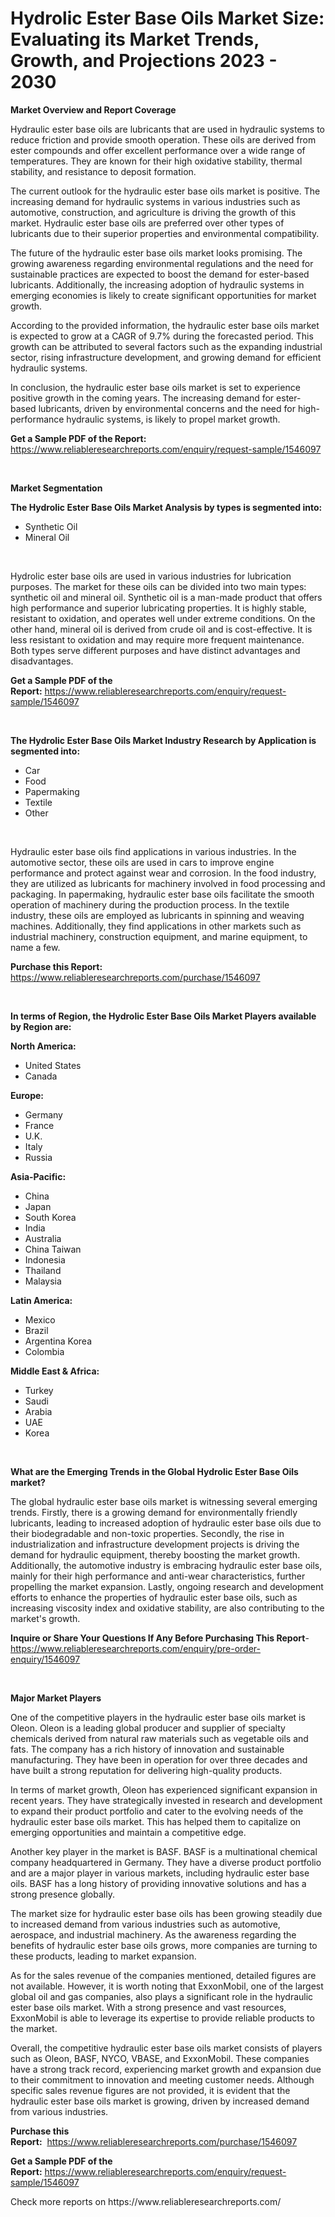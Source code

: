 <p><h1>Hydrolic Ester Base Oils Market Size: Evaluating its Market Trends, Growth, and Projections 2023 - 2030</h1></p><p><strong>Market Overview and Report Coverage</strong></p>
<p><p>Hydraulic ester base oils are lubricants that are used in hydraulic systems to reduce friction and provide smooth operation. These oils are derived from ester compounds and offer excellent performance over a wide range of temperatures. They are known for their high oxidative stability, thermal stability, and resistance to deposit formation.</p><p>The current outlook for the hydraulic ester base oils market is positive. The increasing demand for hydraulic systems in various industries such as automotive, construction, and agriculture is driving the growth of this market. Hydraulic ester base oils are preferred over other types of lubricants due to their superior properties and environmental compatibility.</p><p>The future of the hydraulic ester base oils market looks promising. The growing awareness regarding environmental regulations and the need for sustainable practices are expected to boost the demand for ester-based lubricants. Additionally, the increasing adoption of hydraulic systems in emerging economies is likely to create significant opportunities for market growth.</p><p>According to the provided information, the hydraulic ester base oils market is expected to grow at a CAGR of 9.7% during the forecasted period. This growth can be attributed to several factors such as the expanding industrial sector, rising infrastructure development, and growing demand for efficient hydraulic systems.</p><p>In conclusion, the hydraulic ester base oils market is set to experience positive growth in the coming years. The increasing demand for ester-based lubricants, driven by environmental concerns and the need for high-performance hydraulic systems, is likely to propel market growth.</p></p>
<p><strong>Get a Sample PDF of the Report:</strong> <a href="https://www.reliableresearchreports.com/enquiry/request-sample/1546097">https://www.reliableresearchreports.com/enquiry/request-sample/1546097</a></p>
<p>&nbsp;</p>
<p><strong>Market Segmentation</strong></p>
<p><strong>The Hydrolic Ester Base Oils Market Analysis by types is segmented into:</strong></p>
<p><ul><li>Synthetic Oil</li><li>Mineral Oil</li></ul></p>
<p>&nbsp;</p>
<p><p>Hydrolic ester base oils are used in various industries for lubrication purposes. The market for these oils can be divided into two main types: synthetic oil and mineral oil. Synthetic oil is a man-made product that offers high performance and superior lubricating properties. It is highly stable, resistant to oxidation, and operates well under extreme conditions. On the other hand, mineral oil is derived from crude oil and is cost-effective. It is less resistant to oxidation and may require more frequent maintenance. Both types serve different purposes and have distinct advantages and disadvantages.</p></p>
<p><strong>Get a Sample PDF of the Report:</strong>&nbsp;<a href="https://www.reliableresearchreports.com/enquiry/request-sample/1546097">https://www.reliableresearchreports.com/enquiry/request-sample/1546097</a></p>
<p>&nbsp;</p>
<p><strong>The Hydrolic Ester Base Oils Market Industry Research by Application is segmented into:</strong></p>
<p><ul><li>Car</li><li>Food</li><li>Papermaking</li><li>Textile</li><li>Other</li></ul></p>
<p>&nbsp;</p>
<p><p>Hydraulic ester base oils find applications in various industries. In the automotive sector, these oils are used in cars to improve engine performance and protect against wear and corrosion. In the food industry, they are utilized as lubricants for machinery involved in food processing and packaging. In papermaking, hydraulic ester base oils facilitate the smooth operation of machinery during the production process. In the textile industry, these oils are employed as lubricants in spinning and weaving machines. Additionally, they find applications in other markets such as industrial machinery, construction equipment, and marine equipment, to name a few.</p></p>
<p><strong>Purchase this Report:</strong>&nbsp; <a href="https://www.reliableresearchreports.com/purchase/1546097">https://www.reliableresearchreports.com/purchase/1546097</a></p>
<p>&nbsp;</p>
<p><strong>In terms of Region, the Hydrolic Ester Base Oils Market Players available by Region are:</strong></p>
<p>
    <p> <strong> North America: </strong>
        <ul>
            <li>United States</li>
            <li>Canada</li>
        </ul>
        </p> 
    <p> <strong> Europe: </strong>
        <ul>
            <li>Germany</li>
            <li>France</li>
            <li>U.K.</li>
            <li>Italy</li>
            <li>Russia</li>
        </ul>
        </p> 
    <p> <strong> Asia-Pacific: </strong>
        <ul>
            <li>China</li>
            <li>Japan</li>
            <li>South Korea</li>
            <li>India</li>
            <li>Australia</li>
            <li>China Taiwan</li>
            <li>Indonesia</li>
            <li>Thailand</li>
            <li>Malaysia</li>
        </ul>
        </p> 
    <p> <strong> Latin America: </strong>
        <ul>
            <li>Mexico</li>
            <li>Brazil</li>
            <li>Argentina Korea</li>
            <li>Colombia</li>
        </ul>
        </p> 
    <p> <strong> Middle East & Africa: </strong>
        <ul>
            <li>Turkey</li>
            <li>Saudi</li>
            <li>Arabia</li>
            <li>UAE</li>
            <li>Korea</li>
        </ul>
    </p>
    </p>
<p>&nbsp;</p>
<p><strong>What are the Emerging Trends in the Global Hydrolic Ester Base Oils market?</strong></p>
<p><p>The global hydraulic ester base oils market is witnessing several emerging trends. Firstly, there is a growing demand for environmentally friendly lubricants, leading to increased adoption of hydraulic ester base oils due to their biodegradable and non-toxic properties. Secondly, the rise in industrialization and infrastructure development projects is driving the demand for hydraulic equipment, thereby boosting the market growth. Additionally, the automotive industry is embracing hydraulic ester base oils, mainly for their high performance and anti-wear characteristics, further propelling the market expansion. Lastly, ongoing research and development efforts to enhance the properties of hydraulic ester base oils, such as increasing viscosity index and oxidative stability, are also contributing to the market's growth.</p></p>
<p><strong>Inquire or Share Your Questions If Any Before Purchasing This Report</strong>- <a href="https://www.reliableresearchreports.com/enquiry/pre-order-enquiry/1546097">https://www.reliableresearchreports.com/enquiry/pre-order-enquiry/1546097</a></p>
<p>&nbsp;</p>
<p><strong>Major Market Players</strong></p>
<p><p>One of the competitive players in the hydraulic ester base oils market is Oleon. Oleon is a leading global producer and supplier of specialty chemicals derived from natural raw materials such as vegetable oils and fats. The company has a rich history of innovation and sustainable manufacturing. They have been in operation for over three decades and have built a strong reputation for delivering high-quality products.</p><p>In terms of market growth, Oleon has experienced significant expansion in recent years. They have strategically invested in research and development to expand their product portfolio and cater to the evolving needs of the hydraulic ester base oils market. This has helped them to capitalize on emerging opportunities and maintain a competitive edge.</p><p>Another key player in the market is BASF. BASF is a multinational chemical company headquartered in Germany. They have a diverse product portfolio and are a major player in various markets, including hydraulic ester base oils. BASF has a long history of providing innovative solutions and has a strong presence globally.</p><p>The market size for hydraulic ester base oils has been growing steadily due to increased demand from various industries such as automotive, aerospace, and industrial machinery. As the awareness regarding the benefits of hydraulic ester base oils grows, more companies are turning to these products, leading to market expansion.</p><p>As for the sales revenue of the companies mentioned, detailed figures are not available. However, it is worth noting that ExxonMobil, one of the largest global oil and gas companies, also plays a significant role in the hydraulic ester base oils market. With a strong presence and vast resources, ExxonMobil is able to leverage its expertise to provide reliable products to the market.</p><p>Overall, the competitive hydraulic ester base oils market consists of players such as Oleon, BASF, NYCO, VBASE, and ExxonMobil. These companies have a strong track record, experiencing market growth and expansion due to their commitment to innovation and meeting customer needs. Although specific sales revenue figures are not provided, it is evident that the hydraulic ester base oils market is growing, driven by increased demand from various industries.</p></p>
<p><strong>Purchase this Report:</strong>&nbsp;&nbsp;<a href="https://www.reliableresearchreports.com/purchase/1546097">https://www.reliableresearchreports.com/purchase/1546097</a></p>
<p></p>
<p><strong>Get a Sample PDF of the Report:</strong>&nbsp;<a href="https://www.reliableresearchreports.com/enquiry/request-sample/1546097">https://www.reliableresearchreports.com/enquiry/request-sample/1546097</a></p>
<p>Check more reports on https://www.reliableresearchreports.com/</p>